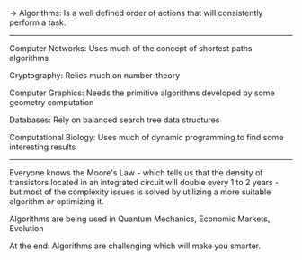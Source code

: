 -> Algorithms: Is a well defined order of actions that will consistently perform a task.

---
Computer Networks: Uses much of the concept of shortest paths algorithms

Cryptography: Relies much on number-theory

Computer Graphics: Needs the primitive algorithms developed by some geometry computation

Databases: Rely on balanced search tree data structures

Computational Biology: Uses much of dynamic programming to find some interesting results

---

Everyone knows the Moore's Law - which tells us that the density of transistors located in an integrated circuit will double every 1 to 2 years - but most of the complexity issues is solved by utilizing a more suitable algorithm or optimizing it.

Algorithms are being used in Quantum Mechanics, Economic Markets, Evolution

At the end: Algorithms are challenging which will make you smarter.